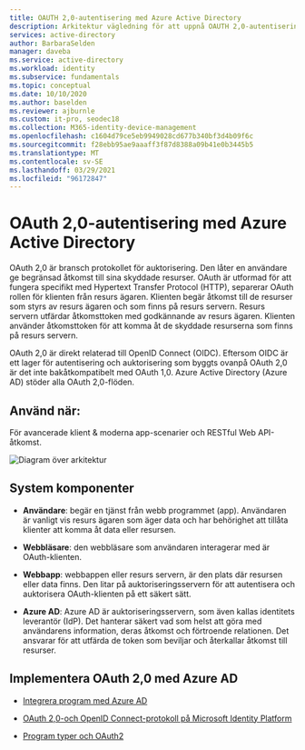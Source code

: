 ```yaml
---
title: OAUTH 2,0-autentisering med Azure Active Directory
description: Arkitektur vägledning för att uppnå OAUTH 2,0-autentisering med Azure Active Directory.
services: active-directory
author: BarbaraSelden
manager: daveba
ms.service: active-directory
ms.workload: identity
ms.subservice: fundamentals
ms.topic: conceptual
ms.date: 10/10/2020
ms.author: baselden
ms.reviewer: ajburnle
ms.custom: it-pro, seodec18
ms.collection: M365-identity-device-management
ms.openlocfilehash: c1604d79ce5eb9949028cd677b340bf3d4b09f6c
ms.sourcegitcommit: f28ebb95ae9aaaff3f87d8388a09b41e0b3445b5
ms.translationtype: MT
ms.contentlocale: sv-SE
ms.lasthandoff: 03/29/2021
ms.locfileid: "96172847"
---
```

# <a name="oauth-20-authentication-with-azure-active-directory"></a>OAuth 2,0-autentisering med Azure Active Directory

OAuth 2,0 är bransch protokollet för auktorisering. Den låter en användare ge begränsad åtkomst till sina skyddade resurser. OAuth är utformad för att fungera specifikt med Hypertext Transfer Protocol (HTTP), separerar OAuth rollen för klienten från resurs ägaren. Klienten begär åtkomst till de resurser som styrs av resurs ägaren och som finns på resurs servern. Resurs servern utfärdar åtkomsttoken med godkännande av resurs ägaren. Klienten använder åtkomsttoken för att komma åt de skyddade resurserna som finns på resurs servern. 

OAuth 2,0 är direkt relaterad till OpenID Connect (OIDC). Eftersom OIDC är ett lager för autentisering och auktorisering som byggts ovanpå OAuth 2,0 är det inte bakåtkompatibelt med OAuth 1,0. Azure Active Directory (Azure AD) stöder alla OAuth 2,0-flöden. 

## <a name="use-when"></a>Använd när:

För avancerade klient & moderna app-scenarier och RESTful Web API-åtkomst.

![Diagram över arkitektur](./media/authentication-patterns/oauth.png)

## <a name="components-of-system"></a>System komponenter

* **Användare**: begär en tjänst från webb programmet (app). Användaren är vanligt vis resurs ägaren som äger data och har behörighet att tillåta klienter att komma åt data eller resursen. 

* **Webbläsare**: den webbläsare som användaren interagerar med är OAuth-klienten. 

* **Webbapp**: webbappen eller resurs servern, är den plats där resursen eller data finns. Den litar på auktoriseringsservern för att autentisera och auktorisera OAuth-klienten på ett säkert sätt. 

* **Azure AD**: Azure AD är auktoriseringsservern, som även kallas identitets leverantör (IdP). Det hanterar säkert vad som helst att göra med användarens information, deras åtkomst och förtroende relationen. Det ansvarar för att utfärda de token som beviljar och återkallar åtkomst till resurser.

## <a name="implement-oauth-20-with-azure-ad"></a>Implementera OAuth 2,0 med Azure AD

* [Integrera program med Azure AD](../saas-apps/tutorial-list.md) 

* [OAuth 2,0-och OpenID Connect-protokoll på Microsoft Identity Platform](../develop/active-directory-v2-protocols.md) 

* [Program typer och OAuth2](../develop/v2-app-types.md) 


